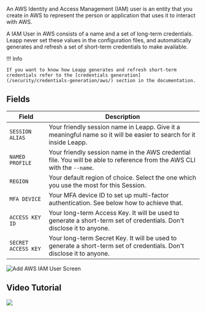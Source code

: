 An AWS Identity and Access Management (IAM) user is an entity that you create in AWS to represent the person or application that uses it to interact with AWS.

A IAM User in AWS consists of a name and a set of long-term credentials. Leapp never set these values in the configuration files, and automatically generates and refresh a set of short-term credentials to make available.

!!! Info
  
    If you want to know how Leapp generates and refresh short-term credentials refer to the [credentials generation](/security/credentials-generation/aws/) section in the documentation.

## Fields

| Field           | Description                          |
|-----------------| ------------------------------------ |
| `SESSION ALIAS` | Your friendly session name in Leapp. Give it a meaningful name so it will be easier to search for it inside Leapp. |
| `NAMED PROFILE` | Your friendly session name in the AWS credential file. You will be able to reference from the AWS CLI with the `--name`. |
| `REGION`        | Your default region of choice. Select the one which you use the most for this Session. |
| `MFA DEVICE`    | Your MFA device ID to set up multi-factor authentication. See below how to achieve that. |
| `ACCESS KEY ID` | Your long-term Access Key. It will be used to generate a short-term set of credentials. Don't disclose it to anyone. |
| `SECRET ACCESS KEY` | Your long-term Secret Key. It will be used to generate a short-term set of credentials. Don't disclose it to anyone. |
![Add AWS IAM User Screen](../../images/screens/newuxui/aws-iam-user.png)
## Video Tutorial

![](../../videos/newuxui/User.gif?style=center-img)
